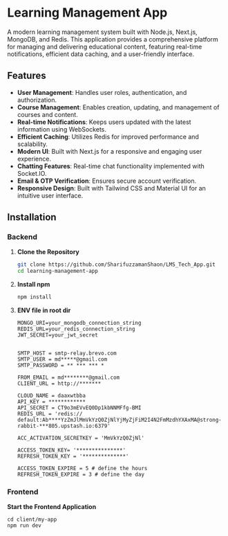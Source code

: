 # Learning Management App

A modern learning management system built with Node.js, Next.js, MongoDB, and Redis. This application provides a comprehensive platform for managing and delivering educational content, featuring real-time notifications, efficient data caching, and a user-friendly interface.

## Features

- **User Management**: Handles user roles, authentication, and authorization.
- **Course Management**: Enables creation, updating, and management of courses and content.
- **Real-time Notifications**: Keeps users updated with the latest information using WebSockets.
- **Efficient Caching**: Utilizes Redis for improved performance and scalability.
- **Modern UI**: Built with Next.js for a responsive and engaging user experience.
- **Chatting Features**: Real-time chat functionality implemented with Socket.IO.
- **Email & OTP Verification**: Ensures secure account verification.
- **Responsive Design**: Built with Tailwind CSS and Material UI for an intuitive user interface.

## Installation
   ### Backend
1. **Clone the Repository**

   ```bash
   git clone https://github.com/SharifuzzamanShaon/LMS_Tech_App.git
   cd learning-management-app


2. **Install npm**

   ```bash
   npm install

3. **ENV file in root dir**
    ```
    MONGO_URI=your_mongodb_connection_string
    REDIS_URL=your_redis_connection_string
    JWT_SECRET=your_jwt_secret

   
    SMTP_HOST = smtp-relay.brevo.com
    SMTP_USER = md*****@gmail.com
    SMTP_PASSWORD = ** *** *** *

    FROM_EMAIL = md********@gmail.com
    CLIENT_URL = http://*******

    CLOUD_NAME = daaxwtbba
    API_KEY = ************
    API_SECRET = CT9o3mEVvEQ0Dp1kbNNMFfg-BMI
    REDIS_URL = 'redis://   default:Ab****YzZmJlMmVkYzQ0ZjNlYjMyZjFiM2I4N2FmMzdhYXAxMA@strong-rabbit-***805.upstash.io:6379'

    ACC_ACTIVATION_SECRETKEY = 'MmVkYzQ0ZjNl'

    ACCESS_TOKEN_KEY= '***************'
    REFRESH_TOKEN_KEY = '**************'

    ACCESS_TOKEN_EXPIRE = 5 # define the hours
    REFRESH_TOKEN_EXPIRE = 3 # define the day

  ### Frontend
**Start the Frontend Application**

    
    cd client/my-app
    npm run dev

